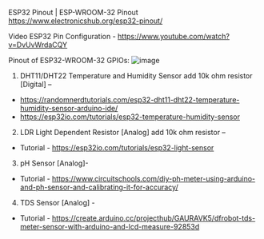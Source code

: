 ESP32 Pinout | ESP-WROOM-32 Pinout
https://www.electronicshub.org/esp32-pinout/

Video ESP32 Pin Configuration -
https://www.youtube.com/watch?v=DvUvWrdaCQY

Pinout of ESP32-WROOM-32 GPIOs:
![image](https://user-images.githubusercontent.com/65166862/153461563-84e6f9c2-feec-4b28-9b9e-fddd46e312d1.png)

 

1.	DHT11/DHT22 Temperature and Humidity Sensor add 10k ohm resistor [Digital] – 	
* https://randomnerdtutorials.com/esp32-dht11-dht22-temperature-humidity-sensor-arduino-ide/ 
* https://esp32io.com/tutorials/esp32-temperature-humidity-sensor

2.	LDR Light Dependent Resistor [Analog] add 10k ohm resistor – 
*	Tutorial - https://esp32io.com/tutorials/esp32-light-sensor


3.	pH Sensor [Analog]-
*	Tutorial - https://www.circuitschools.com/diy-ph-meter-using-arduino-and-ph-sensor-and-calibrating-it-for-accuracy/

4.	TDS Sensor [Analog] -
*	Tutorial - https://create.arduino.cc/projecthub/GAURAVK5/dfrobot-tds-meter-sensor-with-arduino-and-lcd-measure-92853d

